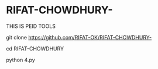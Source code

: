 # RIFAT-CHOWDHURY-
THIS IS PEID TOOLS 



git clone https://github.com/RIFAT-OK/RIFAT-CHOWDHURY-


cd RIFAT-CHOWDHURY


python 4.py
